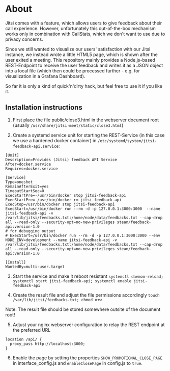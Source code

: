 # About
Jitsi comes with a feature, which allows users to give feedback about their call experience. However, unfortunately this out-of-the-box mechanism works only in combination with CallStats, which we don't want to use due to privacy concerns.

Since we still wanted to visualize our users' satisfaction with our Jitsi instance, we instead wrote a little HTML5 page, which is shown after the user exited a meeting.
This repository mainly provides a Node.js-based REST-Endpoint to receive the user feedback and writes it as a JSON object into a local file (which then could be processed further - e.g. for visualization in a Grafana Dashboard).

So far it is only a kind of quick'n'dirty hack, but feel free to use it if you like it.

## Installation instructions
1. First place the file public/close3.html in the webserver document root (usually `/usr/share/jitsi-meet/static/close3.html`)

2. Create a systemd service unit for starting the REST-Service (in this case we use a hardened docker container) in `/etc/systemd/system/jitsi-feedback-api.service`:
```
[Unit]
Description=Provides (Jitsi) feedback API Service
After=docker.service
Requires=docker.service

[Service]
Type=oneshot
RemainAfterExit=yes
TimeoutStartSec=0
ExecStartPre=-/usr/bin/docker stop jitsi-feedback-api
ExecStartPre=-/usr/bin/docker rm jitsi-feedback-api
ExecStop=/usr/bin/docker stop jitsi-feedback-api
ExecStart=/usr/bin/docker run --rm -d -p 127.0.0.1:3000:3000  --name jitsi-feedback-api -v /var/lib/jitsi/feedbacks.txt:/home/node/data/feedbacks.txt --cap-drop all --read-only --security-opt=no-new-privileges stean/feedback-api:version-1.0
# for debugging output
# ExecStart=/usr/bin/docker run --rm -d -p 127.0.0.1:3000:3000 --env NODE_ENV=development --name jitsi-feedback-api -v /var/lib/jitsi/feedbacks.txt:/home/node/data/feedbacks.txt --cap-drop all --read-only --security-opt=no-new-privileges stean/feedback-api:version-1.0

[Install]
WantedBy=multi-user.target
```

3. Start the service and make it reboot resistant
`systemctl daemon-reload; systemctl start jitsi-feedback-api; systemctl enable jitsi-feedback-api`

4. Create the result file and adjust the file permissions accordingly
`touch /var/lib/jitsi/feedbacks.txt; chmod o+w`

Note: The result file should be stored somewhere outsite of the document root!

5. Adjust your nginx webserver configuration to relay the REST endpoint at the preferred URL
```
location /api/ {
  proxy_pass http://localhost:3000;
}
```

6. Enable the page by setting the properties `SHOW_PROMOTIONAL_CLOSE_PAGE` in interface_config.js and `enableClosePage` in config.js to `true`.
